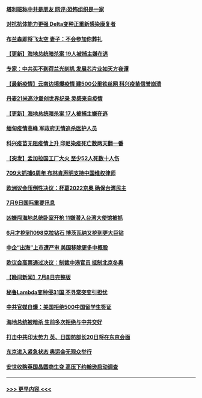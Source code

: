 #### [塔利班称中共是朋友 网评:恐怖组织是一家](../pages/prog202/a103162030.md?t=07101001) 
#### [对抗抗体能力更强 Delta变种正重新感染康复者](../pages/prog202/a103161795.md?t=07101001) 
#### [布兰森即将飞太空 妻子：不会参加你葬礼](../pages/prog202/a103162110.md?t=07101001) 
#### [【更新】海地总统暗杀案 19人被捕主嫌在逃](../pages/prog202/a103162072.md?t=07101001) 
#### [专家：中共买不到荷兰光刻机 发展芯片业如天方夜谭](../pages/prog202/a103161940.md?t=07101001) 
#### [【最新疫情】云南边境爆疫情 建500公里铁丝网 科兴疫苗信誉崩溃](../pages/prog202/a103161932.md?t=07101001) 
#### [丹麦21米高沙堡创世界纪录 灵感来自疫情](../pages/prog202/a103161745.md?t=07101001) 
#### [【更新】海地总统暗杀案 17人被捕主嫌在逃](../pages/prog202/a103161911.md?t=07101001) 
#### [缅甸疫情高峰 军政府无情追杀医护人员](../pages/prog202/a103161904.md?t=07101001) 
#### [科兴疫苗无阻疫情上升 印尼染疫死亡数两天翻一番](../pages/prog202/a103161805.md?t=07101001) 
#### [【突发】孟加拉国工厂大火 至少52人死数十人伤](../pages/prog202/a103161859.md?t=07101001) 
#### [709大抓捕6周年 布林肯声明支持中国维权律师](../pages/prog202/a103161828.md?t=07101001) 
#### [欧洲议会压倒性决议：杯葛2022京奥 确保台湾民主](../pages/prog202/a103161830.md?t=07101001) 
#### [7月9日国际重要讯息](../pages/prog202/a103161659.md?t=07101001) 
#### [凶嫌闯海地总统卧室开枪 11嫌潜入台湾大使馆被抓](../pages/prog202/a103161600.md?t=07101001) 
#### [6月才挖到1098克拉钻石 博茨瓦纳又挖到更大巨钻](../pages/prog202/a103161586.md?t=07101001) 
#### [中企“出海”上市遭严审 美国移除更多中概股](../pages/prog202/a103161533.md?t=07101001) 
#### [欧议会高票通过决议：制裁中港官员 抵制北京冬奥](../pages/prog202/a103161437.md?t=07101001) 
#### [【晚间新闻】7月8日完整版](../pages/prog202/a103161455.md?t=07101001) 
#### [秘鲁Lambda变种侵31国 不寻常突变引担忧](../pages/prog202/a103160406.md?t=07101001) 
#### [中共官媒自爆：美国拒绝500中国留学生签证](../pages/prog202/a103159516.md?t=07101001) 
#### [海地总统被暗杀 生前多次拒绝与中共交好](../pages/prog202/a103160955.md?t=07101001) 
#### [打击中共印太势力 英、日国防部长20日将在东京会面](../pages/prog202/a103161061.md?t=07101001) 
#### [东京进入紧急状态 奥运会无观众举行](../pages/prog202/a103161283.md?t=07101001) 
#### [安世收购英国晶圆商生变 高压下约翰逊启动调查](../pages/prog202/a103161273.md?t=07101001) 

----
#### [ >>> 更早内容 <<< ](../indexes/prog202-earlier.md)
